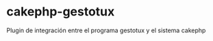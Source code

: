 cakephp-gestotux
================

Plugin de integración entre el programa gestotux y el sistema cakephp